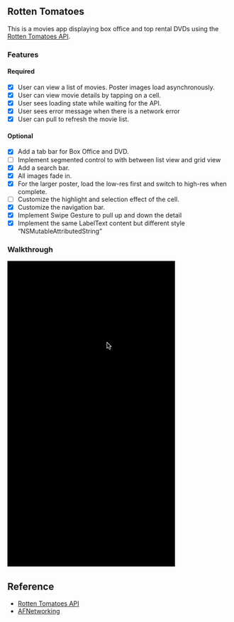 ## Rotten Tomatoes

This is a movies app displaying box office and top rental DVDs using the [Rotten Tomatoes API](http://developer.rottentomatoes.com/docs/read/JSON).

### Features

#### Required

- [X] User can view a list of movies. Poster images load asynchronously.
- [X] User can view movie details by tapping on a cell.
- [X] User sees loading state while waiting for the API.
- [X] User sees error message when there is a network error
- [X] User can pull to refresh the movie list.

#### Optional

- [X] Add a tab bar for Box Office and DVD.
- [ ] Implement segmented control to with between list view and grid view
- [X] Add a search bar.
- [X] All images fade in.
- [X] For the larger poster, load the low-res first and switch to high-res when complete.
- [ ] Customize the highlight and selection effect of the cell.
- [X] Customize the navigation bar.
- [X] Implement Swipe Gesture to pull up and down the detail
- [X] Implement the same LabelText content but different style “NSMutableAttributedString” 

### Walkthrough
![Video Walkthrough](Week1.gif)

Reference
---------
* [Rotten Tomatoes API](http://developer.rottentomatoes.com/docs/read/JSON)
* [AFNetworking](https://github.com/namanhams/Swift-UIImageView-AFNetworking)
